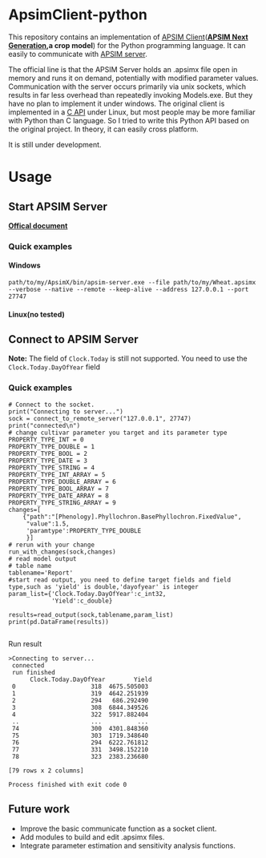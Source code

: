 # ApsimClient-python
This repository contains an implementation of [APSIM Client](https://github.com/APSIMInitiative/APSIM.Client)(**[APSIM Next Generation](https://github.com/APSIMInitiative/ApsimX),a crop model**) for the Python programming language. It can easily to communicate with [APSIM server](https://apsimnextgeneration.netlify.app/usage/server/). 

The official line is that the APSIM Server holds an .apsimx file open in memory and runs it on demand, potentially with modified parameter values. Communication with the server occurs primarily via unix sockets, which results in far less overhead than repeatedly invoking Models.exe. But they have no plan to implement it under windows. The original client is implemented in a [C API](https://github.com/APSIMInitiative/APSIM.Client) under Linux, but most people may be more familiar with Python than C language. So I tried to write this Python API based on the original project. In theory, it can easily cross platform.

It is still under development.

# Usage
## Start APSIM Server
**[Offical document](https://apsimnextgeneration.netlify.app/usage/server/)**</br>
### Quick examples
#### Windows
```
path/to/my/ApsimX/bin/apsim-server.exe --file path/to/my/Wheat.apsimx --verbose --native --remote --keep-alive --address 127.0.0.1 --port 27747
```
#### Linux(no tested)
 
## Connect to APSIM Server 
**Note:** The field of `Clock.Today` is still not supported. You need to use the `Clock.Today.DayOfYear` field
### Quick examples
```python3
# Connect to the socket.
print("Connecting to server...")
sock = connect_to_remote_server("127.0.0.1", 27747)
print("connected\n")
# change cultivar parameter you target and its parameter type 
PROPERTY_TYPE_INT = 0
PROPERTY_TYPE_DOUBLE = 1
PROPERTY_TYPE_BOOL = 2
PROPERTY_TYPE_DATE = 3
PROPERTY_TYPE_STRING = 4
PROPERTY_TYPE_INT_ARRAY = 5
PROPERTY_TYPE_DOUBLE_ARRAY = 6
PROPERTY_TYPE_BOOL_ARRAY = 7
PROPERTY_TYPE_DATE_ARRAY = 8
PROPERTY_TYPE_STRING_ARRAY = 9
changes=[
    {"path":"[Phenology].Phyllochron.BasePhyllochron.FixedValue",
     "value":1.5,
     'paramtype':PROPERTY_TYPE_DOUBLE
     }]
# rerun with your change
run_with_changes(sock,changes)
# read model output
# table name
tablename='Report'
#start read output, you need to define target fields and field type,such as 'yield' is double,'dayofyear' is integer
param_list={'Clock.Today.DayOfYear':c_int32,
            'Yield':c_double}

results=read_output(sock,tablename,param_list)
print(pd.DataFrame(results))


```
Run result
```
>Connecting to server...
 connected
 run finished
      Clock.Today.DayOfYear        Yield
 0                     318  4675.505003
 1                     319  4642.251939
 2                     294   686.292490
 3                     308  6844.349526
 4                     322  5917.882404
 ..                    ...          ...
 74                    300  4301.848360
 75                    303  1719.348640
 76                    294  6222.761812
 77                    331  3498.152210
 78                    323  2383.236680

[79 rows x 2 columns]

Process finished with exit code 0
```
    
    
    
## Future work
* Improve the basic communicate function as a socket client.
* Add modules to build and edit .apsimx files.
* Integrate parameter estimation and sensitivity analysis functions.
